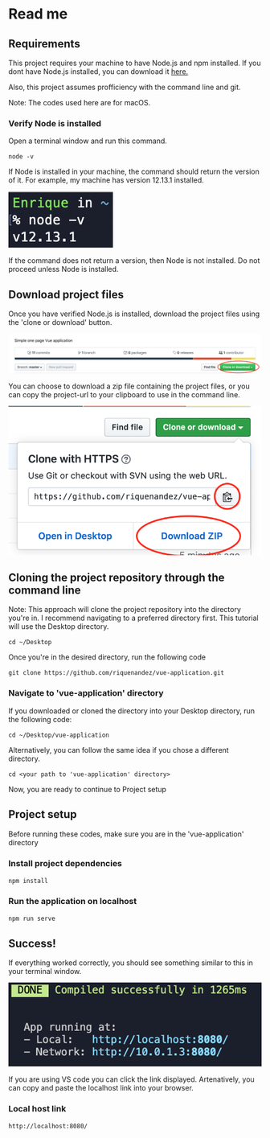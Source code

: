 # Read me

## Requirements

This project requires your machine to have Node.js and npm installed.
If you dont have Node.js installed, you can download it [here.](https://nodejs.org/en/ "Node Download")

Also, this project assumes profficiency with the command line and git.

Note: The codes used here are for macOS.

### Verify Node is installed

Open a terminal window and run this command.

```
node -v
```

If Node is installed in your machine, the command should return the version of it. For example, my machine has version 12.13.1 installed.

![](src/assets/nodeVersion.png)

If the command does not return a version, then Node is not installed. Do not proceed unless Node is installed.

## Download project files

Once you have verified Node.js is installed, download the project files using the 'clone or download' button.

![](src/assets/cloneButton.png)

You can choose to download a zip file containing the project files, or you can copy the project-url to your clipboard to use in the command line.

![](src/assets/cloneDownload.png)

## Cloning the project repository through the command line

Note: This approach will clone the project repository into the directory you're in. I recommend navigating to a preferred directory first. This tutorial will use the Desktop directory.

```
cd ~/Desktop
```

Once you're in the desired directory, run the following code

```
git clone https://github.com/riquenandez/vue-application.git
```

### Navigate to 'vue-application' directory

If you downloaded or cloned the directory into your Desktop directory, run the following code:

```
cd ~/Desktop/vue-application
```

Alternatively, you can follow the same idea if you chose a different directory.

```
cd <your path to 'vue-application' directory>
```

Now, you are ready to continue to Project setup

## Project setup

Before running these codes, make sure you are in the 'vue-application' directory

### Install project dependencies

```
npm install
```

### Run the application on localhost

```
npm run serve
```

## Success!

If everything worked correctly, you should see something similar to this in your terminal window.

![](src/assets/success.png)

If you are using VS code you can click the link displayed. Artenatively, you can copy and paste the localhost link into your browser.

### Local host link

```
http://localhost:8080/
```
